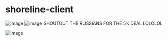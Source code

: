 # shoreline-client
![image](https://github.com/user-attachments/assets/a14e2df1-62a7-4f36-8851-f347f953ae18)
![image](https://github.com/user-attachments/assets/959bbec3-eaef-4b8c-acd5-05364b0c2de1)
SHOUTOUT THE RUSSIANS FOR THE 5K DEAL LOLOLOL



![image](https://github.com/user-attachments/assets/a6d1ceec-c8f7-4e03-a967-14c54b42765d)
